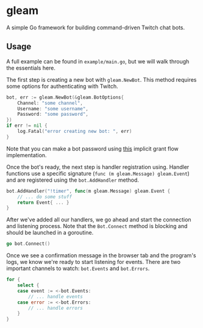 # gleam

A simple Go framework for building command-driven Twitch chat bots.

## Usage

A full example can be found in `example/main.go`, but we will walk through
the essentials here.

The first step is creating a new bot with `gleam.NewBot`. This method requires
some options for authenticating with Twitch.

```go
bot, err := gleam.NewBot(&gleam.BotOptions{
    Channel: "some channel",
    Username: "some username",
    Password: "some password",
})
if err != nil {
    log.Fatal("error creating new bot: ", err)
}
```

Note that you can make a bot password using [this](https://twitchapps.com/tmi/)
implicit grant flow implementation.

Once the bot's ready, the next step is handler registration using. Handler
functions use a specific signature (`func (m gleam.Message) gleam.Event`) and
are registered using the `bot.AddHandler` method.

```go
bot.AddHandler("!timer", func(m gleam.Message) gleam.Event {
    // ... do some stuff
    return Event{ ... }
}
```

After we've added all our handlers, we go ahead and start the connection and
listening process. Note that the `Bot.Connect` method is blocking and should be
launched in a goroutine.

```go
go bot.Connect()
```

Once we see a confirmation message in the browser tab and the program's logs,
we know we're ready to start listening for events. There are two important
channels to watch: `bot.Events` and `bot.Errors`.

```go
for {
    select {
    case event := <-bot.Events:
        // ... handle events
    case error := <-bot.Errors:
        // ... handle errors
    }
}
```

